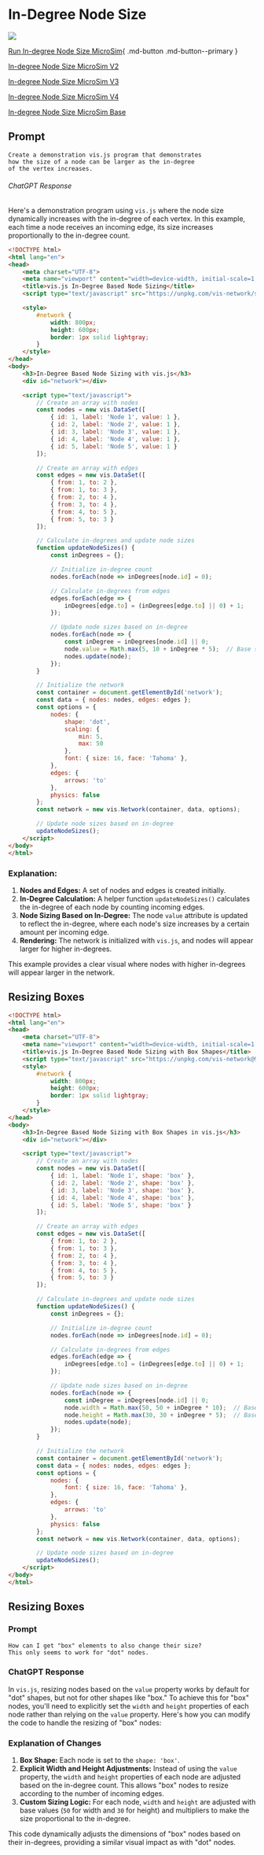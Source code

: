# In-Degree Node Size

![](indegree-node-size.png)

[Run In-degree Node Size MicroSim](./indegree-node-size-v1.html){ .md-button .md-button--primary }

[In-degree Node Size MicroSim V2](./indegree-node-size-v2.html)

[In-degree Node Size MicroSim V3](./indegree-node-size-v3.html)

[In-degree Node Size MicroSim V4](./indegree-node-size-v3.html)


[In-degree Node Size MicroSim Base](./indegree-node-size.html)

## Prompt

```linenums="0"
Create a demonstration vis.js program that demonstrates
how the size of a node can be larger as the in-degree
of the vertex increases.
```

###### ChatGPT Response

Here's a demonstration program using `vis.js` where the node size dynamically increases with the in-degree of each vertex. In this example, each time a node receives an incoming edge, its size increases proportionally to the in-degree count.

```html
<!DOCTYPE html>
<html lang="en">
<head>
    <meta charset="UTF-8">
    <meta name="viewport" content="width=device-width, initial-scale=1.0">
    <title>vis.js In-Degree Based Node Sizing</title>
    <script type="text/javascript" src="https://unpkg.com/vis-network/standalone/umd/vis-network.min.js"></script>

    <style>
        #network {
            width: 800px;
            height: 600px;
            border: 1px solid lightgray;
        }
    </style>
</head>
<body>
    <h3>In-Degree Based Node Sizing with vis.js</h3>
    <div id="network"></div>

    <script type="text/javascript">
        // Create an array with nodes
        const nodes = new vis.DataSet([
            { id: 1, label: 'Node 1', value: 1 },
            { id: 2, label: 'Node 2', value: 1 },
            { id: 3, label: 'Node 3', value: 1 },
            { id: 4, label: 'Node 4', value: 1 },
            { id: 5, label: 'Node 5', value: 1 }
        ]);

        // Create an array with edges
        const edges = new vis.DataSet([
            { from: 1, to: 2 },
            { from: 1, to: 3 },
            { from: 2, to: 4 },
            { from: 3, to: 4 },
            { from: 4, to: 5 },
            { from: 5, to: 3 }
        ]);

        // Calculate in-degrees and update node sizes
        function updateNodeSizes() {
            const inDegrees = {};

            // Initialize in-degree count
            nodes.forEach(node => inDegrees[node.id] = 0);

            // Calculate in-degrees from edges
            edges.forEach(edge => {
                inDegrees[edge.to] = (inDegrees[edge.to] || 0) + 1;
            });

            // Update node sizes based on in-degree
            nodes.forEach(node => {
                const inDegree = inDegrees[node.id] || 0;
                node.value = Math.max(5, 10 + inDegree * 5);  // Base size + multiplier
                nodes.update(node);
            });
        }

        // Initialize the network
        const container = document.getElementById('network');
        const data = { nodes: nodes, edges: edges };
        const options = {
            nodes: {
                shape: 'dot',
                scaling: {
                    min: 5,
                    max: 50
                },
                font: { size: 16, face: 'Tahoma' },
            },
            edges: {
                arrows: 'to'
            },
            physics: false
        };
        const network = new vis.Network(container, data, options);

        // Update node sizes based on in-degree
        updateNodeSizes();
    </script>
</body>
</html>
```

### Explanation:

1.  **Nodes and Edges:** A set of nodes and edges is created initially.
2.  **In-Degree Calculation:** A helper function `updateNodeSizes()` calculates the in-degree of each node by counting incoming edges.
3.  **Node Sizing Based on In-Degree:** The node `value` attribute is updated to reflect the in-degree, where each node's size increases by a certain amount per incoming edge.
4.  **Rendering:** The network is initialized with `vis.js`, and nodes will appear larger for higher in-degrees.

This example provides a clear visual where nodes with higher in-degrees will appear larger in the network.

## Resizing Boxes

```html
<!DOCTYPE html>
<html lang="en">
<head>
    <meta charset="UTF-8">
    <meta name="viewport" content="width=device-width, initial-scale=1.0">
    <title>vis.js In-Degree Based Node Sizing with Box Shapes</title>
    <script type="text/javascript" src="https://unpkg.com/vis-network@9.1.2/dist/vis-network.min.js"></script>
    <style>
        #network {
            width: 800px;
            height: 600px;
            border: 1px solid lightgray;
        }
    </style>
</head>
<body>
    <h3>In-Degree Based Node Sizing with Box Shapes in vis.js</h3>
    <div id="network"></div>

    <script type="text/javascript">
        // Create an array with nodes
        const nodes = new vis.DataSet([
            { id: 1, label: 'Node 1', shape: 'box' },
            { id: 2, label: 'Node 2', shape: 'box' },
            { id: 3, label: 'Node 3', shape: 'box' },
            { id: 4, label: 'Node 4', shape: 'box' },
            { id: 5, label: 'Node 5', shape: 'box' }
        ]);

        // Create an array with edges
        const edges = new vis.DataSet([
            { from: 1, to: 2 },
            { from: 1, to: 3 },
            { from: 2, to: 4 },
            { from: 3, to: 4 },
            { from: 4, to: 5 },
            { from: 5, to: 3 }
        ]);

        // Calculate in-degrees and update node sizes
        function updateNodeSizes() {
            const inDegrees = {};

            // Initialize in-degree count
            nodes.forEach(node => inDegrees[node.id] = 0);

            // Calculate in-degrees from edges
            edges.forEach(edge => {
                inDegrees[edge.to] = (inDegrees[edge.to] || 0) + 1;
            });

            // Update node sizes based on in-degree
            nodes.forEach(node => {
                const inDegree = inDegrees[node.id] || 0;
                node.width = Math.max(50, 50 + inDegree * 10);  // Base width + multiplier
                node.height = Math.max(30, 30 + inDegree * 5);  // Base height + multiplier
                nodes.update(node);
            });
        }

        // Initialize the network
        const container = document.getElementById('network');
        const data = { nodes: nodes, edges: edges };
        const options = {
            nodes: {
                font: { size: 16, face: 'Tahoma' },
            },
            edges: {
                arrows: 'to'
            },
            physics: false
        };
        const network = new vis.Network(container, data, options);

        // Update node sizes based on in-degree
        updateNodeSizes();
    </script>
</body>
</html>
```
## Resizing Boxes

### Prompt

```linenums="0"
How can I get "box" elements to also change their size?
This only seems to work for "dot" nodes.
```

### ChatGPT Response

In `vis.js`, resizing nodes based on the `value` property works by default for "dot" shapes, but not for other shapes like "box." To achieve this for "box" nodes, you'll need to explicitly set the `width` and `height` properties of each node rather than relying on the `value` property. Here's how you can modify the code to handle the resizing of "box" nodes:

### Explanation of Changes

1.  **Box Shape:** Each node is set to the `shape: 'box'`.
2.  **Explicit Width and Height Adjustments:** Instead of using the `value` property, the `width` and `height` properties of each node are adjusted based on the in-degree count. This allows "box" nodes to resize according to the number of incoming edges.
3.  **Custom Sizing Logic:** For each node, `width` and `height` are adjusted with base values (`50` for width and `30` for height) and multipliers to make the size proportional to the in-degree.

This code dynamically adjusts the dimensions of "box" nodes based on their in-degrees, providing a similar visual impact as with "dot" nodes.

